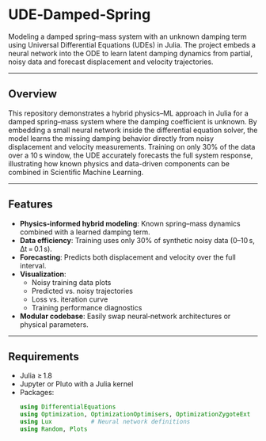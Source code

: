 # UDE‑Damped‑Spring

Modeling a damped spring–mass system with an unknown damping term using Universal Differential Equations (UDEs) in Julia. The project embeds a neural network into the ODE to learn latent damping dynamics from partial, noisy data and forecast displacement and velocity trajectories.

---

## Overview

This repository demonstrates a hybrid physics–ML approach in Julia for a damped spring–mass system where the damping coefficient is unknown. By embedding a small neural network inside the differential equation solver, the model learns the missing damping behavior directly from noisy displacement and velocity measurements. Training on only 30% of the data over a 10 s window, the UDE accurately forecasts the full system response, illustrating how known physics and data-driven components can be combined in Scientific Machine Learning.

---

## Features

- **Physics‑informed hybrid modeling**: Known spring–mass dynamics combined with a learned damping term.  
- **Data efficiency**: Training uses only 30% of synthetic noisy data (0–10 s, Δt = 0.1 s).  
- **Forecasting**: Predicts both displacement and velocity over the full interval.  
- **Visualization**:  
  - Noisy training data plots  
  - Predicted vs. noisy trajectories  
  - Loss vs. iteration curve  
  - Training performance diagnostics  
- **Modular codebase**: Easily swap neural‑network architectures or physical parameters.  

---

## Requirements

- Julia ≥ 1.8  
- Jupyter or Pluto with a Julia kernel  
- Packages:  
  ```julia
  using DifferentialEquations
  using Optimization, OptimizationOptimisers, OptimizationZygoteExt
  using Lux           # Neural network definitions
  using Random, Plots
